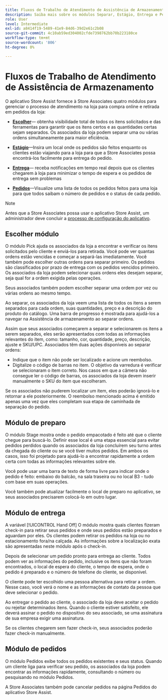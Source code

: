 ```yaml
---
title: Fluxos de Trabalho de Atendimento de Assistência de Armazenamento
description: Saiba mais sobre os módulos Separar, Estágio, Entrega e Pedidos disponíveis no aplicativo de assistência da loja. Esses módulos habilitam o fluxo de trabalho completo de preenchimento de loja para pedidos BOPIS. A Store Associates usa esses módulos para gerenciar e entregar ordens de retirada de armazenamento aos clientes.
role: User
level: Intermediate
exl-id: a8414f19-5489-41e9-84d6-39d2e61c2b08
source-git-commit: 4c10ab59ed304002cfde7398762bb70b223180ce
workflow-type: tm+mt
source-wordcount: '806'
ht-degree: 0%

---
```


# Fluxos de Trabalho de Atendimento de Assistência de Armazenamento

O aplicativo Store Assist fornece à Store Associates quatro módulos para gerenciar o processo de atendimento na loja para compra online e retirada em pedidos da loja:

- **[Escolher](#pick-module)**— obtenha visibilidade total de todos os itens solicitados e das ferramentas para garantir que os itens certos e as quantidades certas sejam separados. Os associados da loja podem separar uma ou várias ordens simultaneamente para maior eficiência.

- **[Estágio](#stage-module)**—Insira um local onde os pedidos são feitos enquanto os clientes estão viajando para a loja para que a Store Associates possa encontrá-los facilmente para entrega do pedido.

- **[Entrega](#hand-off-module)**— receba notificações em tempo real depois que os clientes chegarem à loja para minimizar o tempo de espera e os pedidos de entrega sem problemas

- **[Pedidos](#orders-module)**—Visualize uma lista de todos os pedidos feitos para uma loja para que todos saibam o número de pedidos e o status de cada pedido.

>[!NOTE]
>
>Antes que a Store Associates possa usar o aplicativo Store Assist, um administrador deve concluir a [processo de configuração do aplicativo](app-setup.md).

## Escolher módulo

O módulo Pick ajuda os associados da loja a encontrar e verificar os itens solicitados pelo cliente e enviá-los para retirada. Você pode ver quantas ordens estão vencidas e começar a separá-las imediatamente. Você também pode escolher outras ordens para separar primeiro. Os pedidos são classificados por prazo de entrega com os pedidos vencidos primeiro. Os associados da loja podem selecionar quais ordens eles desejam separar, seja qual for a ordem exigida pelas operações.

Seus associados também podem escolher separar uma ordem por vez ou várias ordens ao mesmo tempo.

Ao separar, os associados da loja veem uma lista de todos os itens a serem separados para cada ordem, suas quantidades, preço e a descrição do produto do catálogo. Uma barra de progresso é mostrada para ajudá-los a navegar na Assistência de armazenamento ao separar ordens.

Assim que seus associados começarem a separar e selecionarem os itens a serem separados, eles serão apresentados com todas as informações relevantes do item, como: tamanho, cor, quantidade, preço, descrição, ajuste e SKU/UPC. Associados têm duas ações disponíveis ao separar ordens:

- Indique que o item não pode ser localizado e acione um reembolso.
- Digitalize o código de barras no item. O objetivo da varredura é verificar se selecionaram o item correto. Nos casos em que a câmera não consegue ler o código de barras, os associados da loja devem inserir manualmente o SKU do item que escolheram.

Se os associados não puderem localizar um item, eles poderão ignorá-lo e retornar a ele posteriormente.  O reembolso mencionado acima é emitido apenas uma vez que eles completam sua etapa de caminhada de separação do pedido.

## Módulo de preparo

O módulo Stage mostra onde o pedido empacotado é feito até que o cliente chegue para buscá-lo. Definir esse local é uma etapa essencial para evitar pedidos perdidos quando os associados da loja concluírem seu turno antes da chegada do cliente ou se você tiver muitos pedidos. Em ambos os casos, isso foi projetado para ajudá-lo a encontrar rapidamente a ordem certa com todas as informações relevantes sobre ele.

Você pode usar uma barra de texto de forma livre para indicar onde o pedido é feito: embaixo do balcão, na sala traseira ou no local B3 - tudo com base em suas operações.

Você também pode atualizar facilmente o local de preparo no aplicativo, se seus associados precisarem colocá-lo em outro lugar.

## Módulo de entrega

A variável [!UICONTROL Hand Off] O módulo mostra quais clientes fizeram check-in para retirar seus pedidos e onde seus pedidos estão preparados e aguardam por eles. Os clientes podem retirar os pedidos na loja ou no estacionamento fora/na calçada. As informações sobre a localização exata são apresentadas neste módulo após o check-in.

Depois de selecionar um pedido pronto para entrega ao cliente. Todos podem ver as informações do pedido, inclusive os itens que não foram encontrados, o local de espera do cliente, o tempo de espera, onde o pedido é preparado e o número de telefone do cliente, se disponível.

O cliente pode ter escolhido uma pessoa alternativa para retirar a ordem. Nesse caso, você verá o nome e as informações de contato da pessoa que deve selecionar o pedido.

Ao entregar o pedido ao cliente, o associado da loja deve aceitar o pedido ou rejeitar determinados itens. Quando o cliente estiver satisfeito, ele deverá assinar o pedido no dispositivo do seu associado, se uma assinatura de sua empresa exigir uma assinatura.

Se os clientes chegarem sem fazer check-in, seus associados poderão fazer check-in manualmente.

## Módulo de pedidos

O módulo Pedidos exibe todos os pedidos existentes e seus status. Quando um cliente liga para verificar seu pedido, os associados da loja podem encontrar as informações rapidamente, consultando o número ou pesquisando no módulo Pedidos.

A Store Associates também pode cancelar pedidos na página Pedidos do aplicativo Store Assist.
